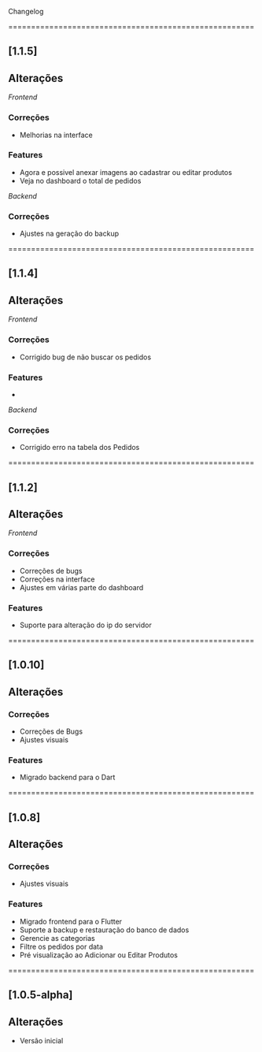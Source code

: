Changelog

======================================================
## [1.1.5]

## Alterações

*Frontend*

### Correções

- Melhorias na interface

### Features

- Agora e possivel anexar imagens ao cadastrar ou editar produtos
- Veja no dashboard o total de pedidos

*Backend*

### Correções

- Ajustes na geração do backup


======================================================
## [1.1.4]

## Alterações

*Frontend*

### Correções

- Corrigido bug de não buscar os pedidos

### Features

- 

*Backend*

### Correções

- Corrigido erro na tabela dos Pedidos

======================================================
## [1.1.2]

## Alterações

*Frontend*

### Correções

- Correções de bugs
- Correções na interface
- Ajustes em várias parte do dashboard

### Features

- Suporte para alteração do ip do servidor

======================================================
## [1.0.10]

## Alterações

### Correções

- Correções de Bugs
- Ajustes visuais

### Features

- Migrado backend para o Dart

======================================================
## [1.0.8]

## Alterações

### Correções

- Ajustes visuais

### Features

- Migrado frontend para o Flutter
- Suporte a backup e restauração do banco de dados
- Gerencie as categorias
- Filtre os pedidos por data
- Pré visualização ao Adicionar ou Editar Produtos

======================================================
## [1.0.5-alpha]

## Alterações

- Versão inicial
